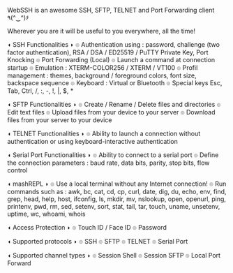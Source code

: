 WebSSH is an awesome SSH, SFTP, TELNET and Port Forwarding client ٩(^‿^)۶

Wherever you are it will be useful to you everywhere, all the time!

◖ SSH Functionalities ◗
๏ Authentication using : password, challenge (two factor authentication), RSA / DSA / ED25519 / PuTTY Private Key, Port Knocking
๏ Port Forwarding (Local)
๏ Launch a command at connection startup
๏ Emulation : XTERM-COLOR256 / XTERM / VT100
๏ Profil management : themes, background / foreground colors, font size, backspace sequence
๏ Keyboard : Virtual or Bluetooth
๏ Special keys Esc, Tab, Ctrl, /, :, -, !, |, $, *

◖ SFTP Functionalities ◗
๏ Create / Rename / Delete files and directories
๏ Edit text files
๏ Upload files from your device to your server
๏ Download files from your server to your device

◖ TELNET Functionalities ◗
๏ Ability to launch a connection without authentication or using keyboard-interactive authentication

◖ Serial Port Functionalities ◗
๏ Ability to connect to a serial port
๏ Define the connection parameters : baud rate, data bits, parity, stop bits, flow control

◖ mashREPL ◗
๏ Use a local terminal without any Internet connection!
๏ Run commands such as : awk, bc, cat, cd, cp, curl, date, dig, du, echo, env, find, grep, head, help, host, ifconfig, ls, mkdir, mv, nslookup, open, openurl, ping, printenv, pwd, rm, sed, setenv, sort, stat, tail, tar, touch, uname, unsetenv, uptime, wc, whoami, whois

◖ Access Protection ◗
๏ Touch ID / Face ID
๏ Password

◖ Supported protocols ◗
๏ SSH
๏ SFTP
๏ TELNET
๏ Serial Port

◖ Supported channel types ◗
๏ Session Shell
๏ Session SFTP
๏ Local Port Forward